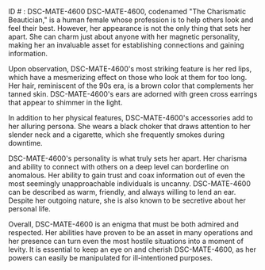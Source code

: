 ID # : DSC-MATE-4600
DSC-MATE-4600, codenamed "The Charismatic Beautician," is a human female whose profession is to help others look and feel their best. However, her appearance is not the only thing that sets her apart. She can charm just about anyone with her magnetic personality, making her an invaluable asset for establishing connections and gaining information.

Upon observation, DSC-MATE-4600's most striking feature is her red lips, which have a mesmerizing effect on those who look at them for too long. Her hair, reminiscent of the 90s era, is a brown color that complements her tanned skin. DSC-MATE-4600's ears are adorned with green cross earrings that appear to shimmer in the light.

In addition to her physical features, DSC-MATE-4600's accessories add to her alluring persona. She wears a black choker that draws attention to her slender neck and a cigarette, which she frequently smokes during downtime.

DSC-MATE-4600's personality is what truly sets her apart. Her charisma and ability to connect with others on a deep level can borderline on anomalous. Her ability to gain trust and coax information out of even the most seemingly unapproachable individuals is uncanny. DSC-MATE-4600 can be described as warm, friendly, and always willing to lend an ear. Despite her outgoing nature, she is also known to be secretive about her personal life.

Overall, DSC-MATE-4600 is an enigma that must be both admired and respected. Her abilities have proven to be an asset in many operations and her presence can turn even the most hostile situations into a moment of levity. It is essential to keep an eye on and cherish DSC-MATE-4600, as her powers can easily be manipulated for ill-intentioned purposes.